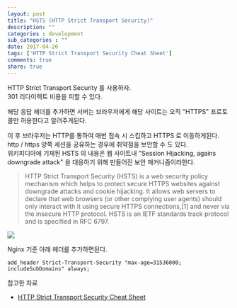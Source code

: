 ```yaml
---
layout: post
title: "HSTS (HTTP Strict Transport Security)"
description: ""
categories : development
sub_categories : ""
date: 2017-04-26
tags: ['HTTP Strict Transport Security Cheat Sheet']
comments: true
share: true
---
```


HTTP Strict Transport Security 를 사용하자.  
301 리다이렉트 비용을 피할 수 있다.

  

해당 응답 헤더를 추가하면 서버는 브라우저에게 해당 사이트는 오직 "HTTPS" 프로토콜만 허용한다고 알려주게된다.

이 후 브라우저는 HTTP를 통하여 매번 접속 시 스킵하고 HTTPS 로 이동하게된다.  
http / https 양쪽 세션을 공유하는 경우에 취약점을 보안할 수 도 있다.  
위키피디아에 기재된 HSTS 의 내용은 웹 사이트내 "Session Hijacking, agains downgrade attack" 을
대응하기 위해 만들어진 보안 매커니즘이라한다.

  

> HTTP Strict Transport Security (HSTS) is a web security policy mechanism
which helps to protect secure HTTPS websites against downgrade attacks and
cookie hijacking. It allows web servers to declare that web browsers (or other
complying user agents) should only interact with it using secure HTTPS
connections,[1] and never via the insecure HTTP protocol. HSTS is an IETF
standards track protocol and is specified in RFC 6797.

  

  

![](/assets/images/posts/740/227A6A50590003263EDA91.PNG)

  

  

Nginx 기준 아래 헤더를 추가하면된다.

  

    add_header Strict-Transport-Security "max-age=31536000; includeSubDomains" always;

참고한 자료

  * [HTTP Strict Transport Security Cheat Sheet](https://www.owasp.org/index.php/HTTP_Strict_Transport_Security_Cheat_Sheet)

  

